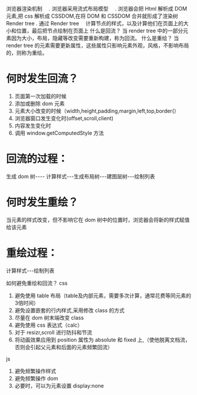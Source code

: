 浏览器渲染机制
　. 浏览器采用流式布局模型
　. 浏览器会把 Html 解析成 DOM 元素,把 css 解析成 CSSDOM,在将 DOM 和 CSSDOM 合并就形成了渲染树 Render tree
. 通过 Render tree 　计算节点的样式，以及计算他们在页面上的大小和位置，最后把节点绘制在页面上
什么是回流？
当 render tree 中的一部分元素因为大小，布局，隐藏等改变需要重新构建，称为回流。
什么是重绘？
当 render tree 的元素需要更新属性，这些属性只影响元素外观，风格，不影响布局的，则称为重绘。

# 何时发生回流？

1. 页面第一次加载的时候
2. 添加或删除 dom 元素
3. 元素大小改变的时候（width,height,padding,margin,left,top,border(）
4. 浏览器窗口发生变化时(offset,scroll,client)
5. 内容发生变化时
6. 调用 window.getComputedStyle 方法

# 回流的过程：

生成 dom 树---- 计算样式---生成布局树---建图层树---绘制列表

# 何时发生重绘？

当元素的样式改变，但不影响它在 dom 树中的位置时，浏览器会将新的样式赋值给该元素

# 重绘过程：

计算样式---绘制列表

如何避免重绘和回流？
css

1. 避免使用 table 布局（table及内部元素，需要多次计算，通常花费等同元素的3倍时间）
2. 避免设置嵌套的行内样式,采用修改 class 的方式
3. 尽量在 dom 树末端改变 class
4. 避免使用 css 表达式（calc）
5. 对于 resizr,scroll 进行防抖和节流
6. 将动画效果应用到 position 属性为 absolute 和 fixed 上,（使他脱离文档流，否则会引起父元素和后面的元素频繁回流）

js

1. 避免频繁操作样式
2. 避免频繁操作 dom
3. 必要时，可以为元素设置 display:none
